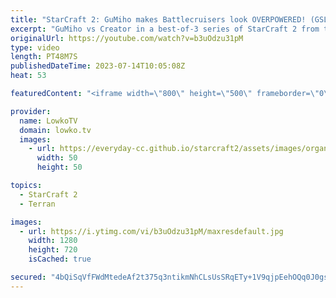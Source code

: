 ```yaml
---
title: "StarCraft 2: GuMiho makes Battlecruisers look OVERPOWERED! (GSL Code S)"
excerpt: "GuMiho vs Creator in a best-of-3 series of StarCraft 2 from the GSL Code S. This series shows a variety of build orders and strategies, with a heavy focus on Protoss aggression and Terran defense.  Support my work: https://patreon.com/lowkotv Lowko Merch: https://lowko.shop  My YouTube channels: https://youtube.com/lowkotv"
originalUrl: https://youtube.com/watch?v=b3uOdzu31pM
type: video
length: PT48M7S
publishedDateTime: 2023-07-14T10:05:08Z
heat: 53

featuredContent: "<iframe width=\"800\" height=\"500\" frameborder=\"0\" src=\"https://www.youtube.com/embed/b3uOdzu31pM\" allow=\"accelerometer; autoplay; encrypted-media; gyroscope; picture-in-picture\" allowfullscreen></iframe>"

provider:
  name: LowkoTV
  domain: lowko.tv
  images:
    - url: https://everyday-cc.github.io/starcraft2/assets/images/organizations/lowko.tv-50x50.jpg
      width: 50
      height: 50

topics:
  - StarCraft 2
  - Terran

images:
  - url: https://i.ytimg.com/vi/b3uOdzu31pM/maxresdefault.jpg
    width: 1280
    height: 720
    isCached: true

secured: "4bQiSqVfFWdMtedeAf2t375q3ntikmNhCLsUsSRqETy+1V9qjpEehOQq0J0gsNFQZSSTHuOR2al8pm0rQuYQVe51nHDO3VSNjURIDMxhAGU9ouyh9HI7g3ih+MCF9zp7s/fOfjrmM/FXShX/jDmpNFIRRB13tDlTK/mogc/HE3YjJhcDwl81zNOunLPo4I8S5MW+aRiSvMft77Uz47YUIz+ohFsAz9Be6uqeDTXN2XsP2CZz2hbza/02v7xSk/IdwR4dKnI7kWQPs28W58sai7WORaN7PYFGURV2J3AzF4KuFes2c9UrTZ3hBAWgaXbn5V2/YEBdPnNegrz3w3CVm/KO2n33nqdcOyANKfSm+4bjQvixL81E+f5ifUo+Mr1Uam59CLv1XR+0RVPIwjJ7HLa55EsvTyqYRRZmEJws7QSXZQ+XfEcP26arL7sdXGYH;amyHb1TYC0XiHkAXQhMhsQ=="
---
```


